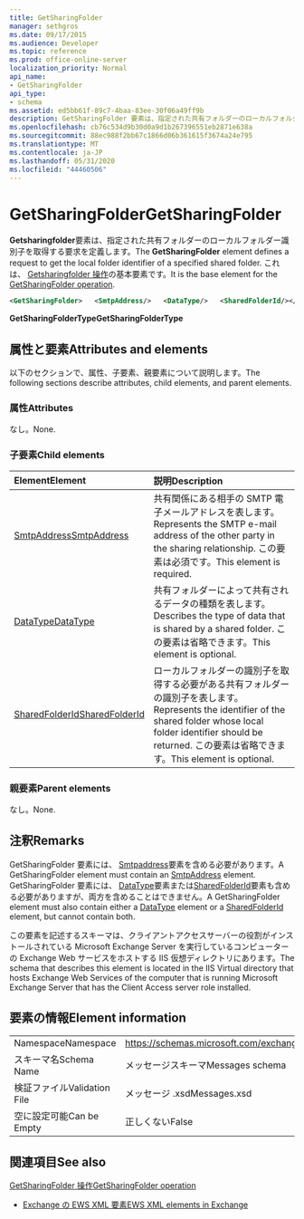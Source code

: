 ```yaml
---
title: GetSharingFolder
manager: sethgros
ms.date: 09/17/2015
ms.audience: Developer
ms.topic: reference
ms.prod: office-online-server
localization_priority: Normal
api_name:
- GetSharingFolder
api_type:
- schema
ms.assetid: ed5bb61f-89c7-4baa-83ee-30f06a49ff9b
description: GetSharingFolder 要素は、指定された共有フォルダーのローカルフォルダー識別子を取得する要求を定義します。 これは、GetSharingFolder 操作の基本要素です。
ms.openlocfilehash: cb76c534d9b30d0a9d1b267396551eb2871e638a
ms.sourcegitcommit: 88ec988f2bb67c1866d06b361615f3674a24e795
ms.translationtype: MT
ms.contentlocale: ja-JP
ms.lasthandoff: 05/31/2020
ms.locfileid: "44460506"
---
```

# <a name="getsharingfolder"></a><span data-ttu-id="88c72-104">GetSharingFolder</span><span class="sxs-lookup"><span data-stu-id="88c72-104">GetSharingFolder</span></span>

<span data-ttu-id="88c72-105">**Getsharingfolder**要素は、指定された共有フォルダーのローカルフォルダー識別子を取得する要求を定義します。</span><span class="sxs-lookup"><span data-stu-id="88c72-105">The **GetSharingFolder** element defines a request to get the local folder identifier of a specified shared folder.</span></span> <span data-ttu-id="88c72-106">これは、 [Getsharingfolder 操作](getsharingfolder-operation.md)の基本要素です。</span><span class="sxs-lookup"><span data-stu-id="88c72-106">It is the base element for the [GetSharingFolder operation](getsharingfolder-operation.md).</span></span>
  
```xml
<GetSharingFolder>   <SmtpAddress/>   <DataType/>   <SharedFolderId/></GetSharingFolder>
```

 <span data-ttu-id="88c72-107">**GetSharingFolderType**</span><span class="sxs-lookup"><span data-stu-id="88c72-107">**GetSharingFolderType**</span></span>
## <a name="attributes-and-elements"></a><span data-ttu-id="88c72-108">属性と要素</span><span class="sxs-lookup"><span data-stu-id="88c72-108">Attributes and elements</span></span>

<span data-ttu-id="88c72-109">以下のセクションで、属性、子要素、親要素について説明します。</span><span class="sxs-lookup"><span data-stu-id="88c72-109">The following sections describe attributes, child elements, and parent elements.</span></span>
  
### <a name="attributes"></a><span data-ttu-id="88c72-110">属性</span><span class="sxs-lookup"><span data-stu-id="88c72-110">Attributes</span></span>

<span data-ttu-id="88c72-111">なし。</span><span class="sxs-lookup"><span data-stu-id="88c72-111">None.</span></span>
  
### <a name="child-elements"></a><span data-ttu-id="88c72-112">子要素</span><span class="sxs-lookup"><span data-stu-id="88c72-112">Child elements</span></span>

|<span data-ttu-id="88c72-113">**Element**</span><span class="sxs-lookup"><span data-stu-id="88c72-113">**Element**</span></span>|<span data-ttu-id="88c72-114">**説明**</span><span class="sxs-lookup"><span data-stu-id="88c72-114">**Description**</span></span>|
|:-----|:-----|
|[<span data-ttu-id="88c72-115">SmtpAddress</span><span class="sxs-lookup"><span data-stu-id="88c72-115">SmtpAddress</span></span>](smtpaddress.md) <br/> |<span data-ttu-id="88c72-116">共有関係にある相手の SMTP 電子メールアドレスを表します。</span><span class="sxs-lookup"><span data-stu-id="88c72-116">Represents the SMTP e-mail address of the other party in the sharing relationship.</span></span> <span data-ttu-id="88c72-117">この要素は必須です。</span><span class="sxs-lookup"><span data-stu-id="88c72-117">This element is required.</span></span>  <br/> |
|[<span data-ttu-id="88c72-118">DataType</span><span class="sxs-lookup"><span data-stu-id="88c72-118">DataType</span></span>](datatype.md) <br/> |<span data-ttu-id="88c72-119">共有フォルダーによって共有されるデータの種類を表します。</span><span class="sxs-lookup"><span data-stu-id="88c72-119">Describes the type of data that is shared by a shared folder.</span></span> <span data-ttu-id="88c72-120">この要素は省略できます。</span><span class="sxs-lookup"><span data-stu-id="88c72-120">This element is optional.</span></span>  <br/> |
|[<span data-ttu-id="88c72-121">SharedFolderId</span><span class="sxs-lookup"><span data-stu-id="88c72-121">SharedFolderId</span></span>](sharedfolderid.md) <br/> |<span data-ttu-id="88c72-122">ローカルフォルダーの識別子を取得する必要がある共有フォルダーの識別子を表します。</span><span class="sxs-lookup"><span data-stu-id="88c72-122">Represents the identifier of the shared folder whose local folder identifier should be returned.</span></span> <span data-ttu-id="88c72-123">この要素は省略できます。</span><span class="sxs-lookup"><span data-stu-id="88c72-123">This element is optional.</span></span>  <br/> |
   
### <a name="parent-elements"></a><span data-ttu-id="88c72-124">親要素</span><span class="sxs-lookup"><span data-stu-id="88c72-124">Parent elements</span></span>

<span data-ttu-id="88c72-125">なし。</span><span class="sxs-lookup"><span data-stu-id="88c72-125">None.</span></span>
  
## <a name="remarks"></a><span data-ttu-id="88c72-126">注釈</span><span class="sxs-lookup"><span data-stu-id="88c72-126">Remarks</span></span>

<span data-ttu-id="88c72-127">GetSharingFolder 要素には、 [Smtpaddress](smtpaddress.md)要素を含める必要があります。</span><span class="sxs-lookup"><span data-stu-id="88c72-127">A GetSharingFolder element must contain an [SmtpAddress](smtpaddress.md) element.</span></span> <span data-ttu-id="88c72-128">GetSharingFolder 要素には、 [DataType](datatype.md)要素または[SharedFolderId](sharedfolderid.md)要素も含める必要がありますが、両方を含めることはできません。</span><span class="sxs-lookup"><span data-stu-id="88c72-128">A GetSharingFolder element must also contain either a [DataType](datatype.md) element or a [SharedFolderId](sharedfolderid.md) element, but cannot contain both.</span></span> 
  
<span data-ttu-id="88c72-129">この要素を記述するスキーマは、クライアントアクセスサーバーの役割がインストールされている Microsoft Exchange Server を実行しているコンピューターの Exchange Web サービスをホストする IIS 仮想ディレクトリにあります。</span><span class="sxs-lookup"><span data-stu-id="88c72-129">The schema that describes this element is located in the IIS Virtual directory that hosts Exchange Web Services of the computer that is running Microsoft Exchange Server that has the Client Access server role installed.</span></span>
  
## <a name="element-information"></a><span data-ttu-id="88c72-130">要素の情報</span><span class="sxs-lookup"><span data-stu-id="88c72-130">Element information</span></span>

|||
|:-----|:-----|
|<span data-ttu-id="88c72-131">Namespace</span><span class="sxs-lookup"><span data-stu-id="88c72-131">Namespace</span></span>  <br/> |https://schemas.microsoft.com/exchange/services/2006/messages  <br/> |
|<span data-ttu-id="88c72-132">スキーマ名</span><span class="sxs-lookup"><span data-stu-id="88c72-132">Schema Name</span></span>  <br/> |<span data-ttu-id="88c72-133">メッセージスキーマ</span><span class="sxs-lookup"><span data-stu-id="88c72-133">Messages schema</span></span>  <br/> |
|<span data-ttu-id="88c72-134">検証ファイル</span><span class="sxs-lookup"><span data-stu-id="88c72-134">Validation File</span></span>  <br/> |<span data-ttu-id="88c72-135">メッセージ .xsd</span><span class="sxs-lookup"><span data-stu-id="88c72-135">Messages.xsd</span></span>  <br/> |
|<span data-ttu-id="88c72-136">空に設定可能</span><span class="sxs-lookup"><span data-stu-id="88c72-136">Can be Empty</span></span>  <br/> |<span data-ttu-id="88c72-137">正しくない</span><span class="sxs-lookup"><span data-stu-id="88c72-137">False</span></span>  <br/> |
   
## <a name="see-also"></a><span data-ttu-id="88c72-138">関連項目</span><span class="sxs-lookup"><span data-stu-id="88c72-138">See also</span></span>



[<span data-ttu-id="88c72-139">GetSharingFolder 操作</span><span class="sxs-lookup"><span data-stu-id="88c72-139">GetSharingFolder operation</span></span>](getsharingfolder-operation.md)


- [<span data-ttu-id="88c72-140">Exchange の EWS XML 要素</span><span class="sxs-lookup"><span data-stu-id="88c72-140">EWS XML elements in Exchange</span></span>](ews-xml-elements-in-exchange.md)

